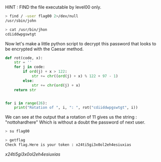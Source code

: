 HINT : FIND the file executable by level00 only.

```bash
> find / -user flag00 2>/dev/null
/usr/sbin/john

> cat /usr/bin/jhon
cdiiddwpgswtgt
```

Now let's make a little python script to decrypt this password that looks to be encrypted with the Caesar method.

```python
def rot(code, x):
    str = ''
    for j in code:
        if ord(j) + x > 122:
            str += chr((ord(j) + x) % 122 + 97 - 1) 
        else:
            str += chr(ord(j) + x)
    return str


for i in range(26):
    print("Rotation of ", i, ": ", rot("cdiiddwpgswtgt", i))
```

We can see at the output that a rotation of 11 gives us the string : "nottohardhere"
Which is without a doubt the password of next user.

```bash
> su flag00

> getflag
Check flag.Here is your token : x24ti5gi3x0ol2eh4esiuxias
```

*x24ti5gi3x0ol2eh4esiuxias*